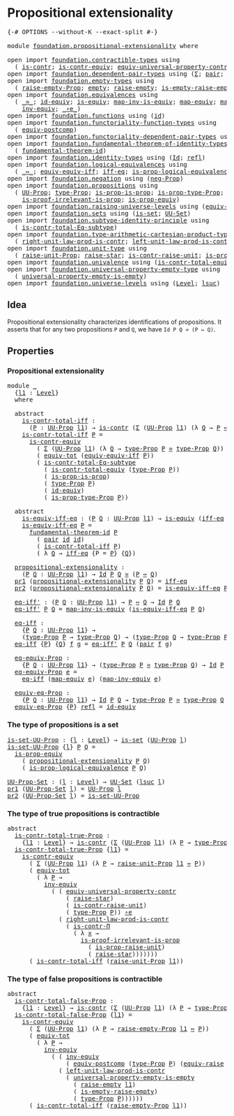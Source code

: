 # Propositional extensionality

<pre class="Agda"><a id="41" class="Symbol">{-#</a> <a id="45" class="Keyword">OPTIONS</a> <a id="53" class="Pragma">--without-K</a> <a id="65" class="Pragma">--exact-split</a> <a id="79" class="Symbol">#-}</a>

<a id="84" class="Keyword">module</a> <a id="91" href="foundation.propositional-extensionality.html" class="Module">foundation.propositional-extensionality</a> <a id="131" class="Keyword">where</a>

<a id="138" class="Keyword">open</a> <a id="143" class="Keyword">import</a> <a id="150" href="foundation.contractible-types.html" class="Module">foundation.contractible-types</a> <a id="180" class="Keyword">using</a>
  <a id="188" class="Symbol">(</a> <a id="190" href="foundation-core.contractible-types.html#1006" class="Function">is-contr</a><a id="198" class="Symbol">;</a> <a id="200" href="foundation-core.contractible-types.html#3304" class="Function">is-contr-equiv</a><a id="214" class="Symbol">;</a> <a id="216" href="foundation.contractible-types.html#5556" class="Function">equiv-universal-property-contr</a><a id="246" class="Symbol">;</a> <a id="248" href="foundation-core.contractible-types.html#6898" class="Function">is-contr-Π</a><a id="258" class="Symbol">)</a>
<a id="260" class="Keyword">open</a> <a id="265" class="Keyword">import</a> <a id="272" href="foundation.dependent-pair-types.html" class="Module">foundation.dependent-pair-types</a> <a id="304" class="Keyword">using</a> <a id="310" class="Symbol">(</a><a id="311" href="foundation-core.dependent-pair-types.html#515" class="Record">Σ</a><a id="312" class="Symbol">;</a> <a id="314" href="foundation-core.dependent-pair-types.html#588" class="InductiveConstructor">pair</a><a id="318" class="Symbol">;</a> <a id="320" href="foundation-core.dependent-pair-types.html#605" class="Field">pr1</a><a id="323" class="Symbol">;</a> <a id="325" href="foundation-core.dependent-pair-types.html#617" class="Field">pr2</a><a id="328" class="Symbol">)</a>
<a id="330" class="Keyword">open</a> <a id="335" class="Keyword">import</a> <a id="342" href="foundation.empty-types.html" class="Module">foundation.empty-types</a> <a id="365" class="Keyword">using</a>
  <a id="373" class="Symbol">(</a> <a id="375" href="foundation.empty-types.html#3260" class="Function">raise-empty-Prop</a><a id="391" class="Symbol">;</a> <a id="393" href="foundation-core.empty-types.html#1057" class="Datatype">empty</a><a id="398" class="Symbol">;</a> <a id="400" href="foundation.empty-types.html#1449" class="Function">raise-empty</a><a id="411" class="Symbol">;</a> <a id="413" href="foundation.empty-types.html#3410" class="Function">is-empty-raise-empty</a><a id="433" class="Symbol">)</a>
<a id="435" class="Keyword">open</a> <a id="440" class="Keyword">import</a> <a id="447" href="foundation.equivalences.html" class="Module">foundation.equivalences</a> <a id="471" class="Keyword">using</a>
  <a id="479" class="Symbol">(</a> <a id="481" href="foundation-core.equivalences.html#1621" class="Function Operator">_≃_</a><a id="484" class="Symbol">;</a> <a id="486" href="foundation-core.equivalences.html#2494" class="Function">id-equiv</a><a id="494" class="Symbol">;</a> <a id="496" href="foundation-core.equivalences.html#1556" class="Function">is-equiv</a><a id="504" class="Symbol">;</a> <a id="506" href="foundation-core.equivalences.html#4187" class="Function">map-inv-is-equiv</a><a id="522" class="Symbol">;</a> <a id="524" href="foundation-core.equivalences.html#1821" class="Function">map-equiv</a><a id="533" class="Symbol">;</a> <a id="535" href="foundation-core.equivalences.html#5036" class="Function">map-inv-equiv</a><a id="548" class="Symbol">;</a>
    <a id="554" href="foundation-core.equivalences.html#5721" class="Function">inv-equiv</a><a id="563" class="Symbol">;</a> <a id="565" href="foundation-core.equivalences.html#7869" class="Function Operator">_∘e_</a><a id="569" class="Symbol">)</a>
<a id="571" class="Keyword">open</a> <a id="576" class="Keyword">import</a> <a id="583" href="foundation.functions.html" class="Module">foundation.functions</a> <a id="604" class="Keyword">using</a> <a id="610" class="Symbol">(</a><a id="611" href="foundation-core.functions.html#322" class="Function">id</a><a id="613" class="Symbol">)</a>
<a id="615" class="Keyword">open</a> <a id="620" class="Keyword">import</a> <a id="627" href="foundation.functoriality-function-types.html" class="Module">foundation.functoriality-function-types</a> <a id="667" class="Keyword">using</a>
  <a id="675" class="Symbol">(</a> <a id="677" href="foundation-core.functoriality-function-types.html#3125" class="Function">equiv-postcomp</a><a id="691" class="Symbol">)</a>
<a id="693" class="Keyword">open</a> <a id="698" class="Keyword">import</a> <a id="705" href="foundation.functoriality-dependent-pair-types.html" class="Module">foundation.functoriality-dependent-pair-types</a> <a id="751" class="Keyword">using</a> <a id="757" class="Symbol">(</a><a id="758" href="foundation-core.functoriality-dependent-pair-types.html#6817" class="Function">equiv-tot</a><a id="767" class="Symbol">)</a>
<a id="769" class="Keyword">open</a> <a id="774" class="Keyword">import</a> <a id="781" href="foundation.fundamental-theorem-of-identity-types.html" class="Module">foundation.fundamental-theorem-of-identity-types</a> <a id="830" class="Keyword">using</a>
  <a id="838" class="Symbol">(</a> <a id="840" href="foundation-core.fundamental-theorem-of-identity-types.html#1904" class="Function">fundamental-theorem-id</a><a id="862" class="Symbol">)</a>
<a id="864" class="Keyword">open</a> <a id="869" class="Keyword">import</a> <a id="876" href="foundation.identity-types.html" class="Module">foundation.identity-types</a> <a id="902" class="Keyword">using</a> <a id="908" class="Symbol">(</a><a id="909" href="foundation-core.identity-types.html#1767" class="Datatype">Id</a><a id="911" class="Symbol">;</a> <a id="913" href="foundation-core.identity-types.html#1820" class="InductiveConstructor">refl</a><a id="917" class="Symbol">)</a>
<a id="919" class="Keyword">open</a> <a id="924" class="Keyword">import</a> <a id="931" href="foundation.logical-equivalences.html" class="Module">foundation.logical-equivalences</a> <a id="963" class="Keyword">using</a>
  <a id="971" class="Symbol">(</a> <a id="973" href="foundation-core.logical-equivalences.html#1038" class="Function Operator">_⇔_</a><a id="976" class="Symbol">;</a> <a id="978" href="foundation.logical-equivalences.html#1534" class="Function">equiv-equiv-iff</a><a id="993" class="Symbol">;</a> <a id="995" href="foundation.logical-equivalences.html#748" class="Function">iff-eq</a><a id="1001" class="Symbol">;</a> <a id="1003" href="foundation.logical-equivalences.html#1829" class="Function">is-prop-logical-equivalence</a><a id="1030" class="Symbol">)</a>
<a id="1032" class="Keyword">open</a> <a id="1037" class="Keyword">import</a> <a id="1044" href="foundation.negation.html" class="Module">foundation.negation</a> <a id="1064" class="Keyword">using</a> <a id="1070" class="Symbol">(</a><a id="1071" href="foundation.negation.html#1157" class="Function">neg-Prop</a><a id="1079" class="Symbol">)</a>
<a id="1081" class="Keyword">open</a> <a id="1086" class="Keyword">import</a> <a id="1093" href="foundation.propositions.html" class="Module">foundation.propositions</a> <a id="1117" class="Keyword">using</a>
  <a id="1125" class="Symbol">(</a> <a id="1127" href="foundation-core.propositions.html#1393" class="Function">UU-Prop</a><a id="1134" class="Symbol">;</a> <a id="1136" href="foundation-core.propositions.html#1495" class="Function">type-Prop</a><a id="1145" class="Symbol">;</a> <a id="1147" href="foundation-core.propositions.html#10911" class="Function">is-prop-is-prop</a><a id="1162" class="Symbol">;</a> <a id="1164" href="foundation-core.propositions.html#1562" class="Function">is-prop-type-Prop</a><a id="1181" class="Symbol">;</a>
    <a id="1187" href="foundation-core.propositions.html#3047" class="Function">is-proof-irrelevant-is-prop</a><a id="1214" class="Symbol">;</a> <a id="1216" href="foundation-core.propositions.html#4526" class="Function">is-prop-equiv</a><a id="1229" class="Symbol">)</a>
<a id="1231" class="Keyword">open</a> <a id="1236" class="Keyword">import</a> <a id="1243" href="foundation.raising-universe-levels.html" class="Module">foundation.raising-universe-levels</a> <a id="1278" class="Keyword">using</a> <a id="1284" class="Symbol">(</a><a id="1285" href="foundation.raising-universe-levels.html#1541" class="Function">equiv-raise</a><a id="1296" class="Symbol">)</a>
<a id="1298" class="Keyword">open</a> <a id="1303" class="Keyword">import</a> <a id="1310" href="foundation.sets.html" class="Module">foundation.sets</a> <a id="1326" class="Keyword">using</a> <a id="1332" class="Symbol">(</a><a id="1333" href="foundation-core.sets.html#1113" class="Function">is-set</a><a id="1339" class="Symbol">;</a> <a id="1341" href="foundation-core.sets.html#1190" class="Function">UU-Set</a><a id="1347" class="Symbol">)</a>
<a id="1349" class="Keyword">open</a> <a id="1354" class="Keyword">import</a> <a id="1361" href="foundation.subtype-identity-principle.html" class="Module">foundation.subtype-identity-principle</a> <a id="1399" class="Keyword">using</a>
  <a id="1407" class="Symbol">(</a> <a id="1409" href="foundation-core.subtype-identity-principle.html#1586" class="Function">is-contr-total-Eq-subtype</a><a id="1434" class="Symbol">)</a>
<a id="1436" class="Keyword">open</a> <a id="1441" class="Keyword">import</a> <a id="1448" href="foundation.type-arithmetic-cartesian-product-types.html" class="Module">foundation.type-arithmetic-cartesian-product-types</a> <a id="1499" class="Keyword">using</a>
  <a id="1507" class="Symbol">(</a> <a id="1509" href="foundation-core.type-arithmetic-cartesian-product-types.html#3207" class="Function">right-unit-law-prod-is-contr</a><a id="1537" class="Symbol">;</a> <a id="1539" href="foundation-core.type-arithmetic-cartesian-product-types.html#3416" class="Function">left-unit-law-prod-is-contr</a><a id="1566" class="Symbol">)</a>
<a id="1568" class="Keyword">open</a> <a id="1573" class="Keyword">import</a> <a id="1580" href="foundation.unit-type.html" class="Module">foundation.unit-type</a> <a id="1601" class="Keyword">using</a>
  <a id="1609" class="Symbol">(</a> <a id="1611" href="foundation.unit-type.html#3593" class="Function">raise-unit-Prop</a><a id="1626" class="Symbol">;</a> <a id="1628" href="foundation.unit-type.html#1779" class="Function">raise-star</a><a id="1638" class="Symbol">;</a> <a id="1640" href="foundation.unit-type.html#3278" class="Function">is-contr-raise-unit</a><a id="1659" class="Symbol">;</a> <a id="1661" href="foundation.unit-type.html#3446" class="Function">is-prop-raise-unit</a><a id="1679" class="Symbol">)</a>
<a id="1681" class="Keyword">open</a> <a id="1686" class="Keyword">import</a> <a id="1693" href="foundation.univalence.html" class="Module">foundation.univalence</a> <a id="1715" class="Keyword">using</a> <a id="1721" class="Symbol">(</a><a id="1722" href="foundation.univalence.html#1532" class="Function">is-contr-total-equiv</a><a id="1742" class="Symbol">)</a>
<a id="1744" class="Keyword">open</a> <a id="1749" class="Keyword">import</a> <a id="1756" href="foundation.universal-property-empty-type.html" class="Module">foundation.universal-property-empty-type</a> <a id="1797" class="Keyword">using</a>
  <a id="1805" class="Symbol">(</a> <a id="1807" href="foundation.universal-property-empty-type.html#1994" class="Function">universal-property-empty-is-empty</a><a id="1840" class="Symbol">)</a>
<a id="1842" class="Keyword">open</a> <a id="1847" class="Keyword">import</a> <a id="1854" href="foundation.universe-levels.html" class="Module">foundation.universe-levels</a> <a id="1881" class="Keyword">using</a> <a id="1887" class="Symbol">(</a><a id="1888" href="Agda.Primitive.html#597" class="Postulate">Level</a><a id="1893" class="Symbol">;</a> <a id="1895" href="Agda.Primitive.html#780" class="Primitive">lsuc</a><a id="1899" class="Symbol">)</a>
</pre>
## Idea

Propositional extensionality characterizes identifications of propositions. It asserts that for any two propositions `P` and `Q`, we have `Id P Q ≃ (P ⇔ Q)`.

## Properties

### Propositional extensionality

<pre class="Agda"><a id="2131" class="Keyword">module</a> <a id="2138" href="foundation.propositional-extensionality.html#2138" class="Module">_</a>
  <a id="2142" class="Symbol">{</a><a id="2143" href="foundation.propositional-extensionality.html#2143" class="Bound">l1</a> <a id="2146" class="Symbol">:</a> <a id="2148" href="Agda.Primitive.html#597" class="Postulate">Level</a><a id="2153" class="Symbol">}</a>
  <a id="2157" class="Keyword">where</a>
  
  <a id="2168" class="Keyword">abstract</a>
    <a id="2181" href="foundation.propositional-extensionality.html#2181" class="Function">is-contr-total-iff</a> <a id="2200" class="Symbol">:</a>
      <a id="2208" class="Symbol">(</a><a id="2209" href="foundation.propositional-extensionality.html#2209" class="Bound">P</a> <a id="2211" class="Symbol">:</a> <a id="2213" href="foundation-core.propositions.html#1393" class="Function">UU-Prop</a> <a id="2221" href="foundation.propositional-extensionality.html#2143" class="Bound">l1</a><a id="2223" class="Symbol">)</a> <a id="2225" class="Symbol">→</a> <a id="2227" href="foundation-core.contractible-types.html#1006" class="Function">is-contr</a> <a id="2236" class="Symbol">(</a><a id="2237" href="foundation-core.dependent-pair-types.html#515" class="Record">Σ</a> <a id="2239" class="Symbol">(</a><a id="2240" href="foundation-core.propositions.html#1393" class="Function">UU-Prop</a> <a id="2248" href="foundation.propositional-extensionality.html#2143" class="Bound">l1</a><a id="2250" class="Symbol">)</a> <a id="2252" class="Symbol">(λ</a> <a id="2255" href="foundation.propositional-extensionality.html#2255" class="Bound">Q</a> <a id="2257" class="Symbol">→</a> <a id="2259" href="foundation.propositional-extensionality.html#2209" class="Bound">P</a> <a id="2261" href="foundation-core.logical-equivalences.html#1038" class="Function Operator">⇔</a> <a id="2263" href="foundation.propositional-extensionality.html#2255" class="Bound">Q</a><a id="2264" class="Symbol">))</a>
    <a id="2271" href="foundation.propositional-extensionality.html#2181" class="Function">is-contr-total-iff</a> <a id="2290" href="foundation.propositional-extensionality.html#2290" class="Bound">P</a> <a id="2292" class="Symbol">=</a>
      <a id="2300" href="foundation-core.contractible-types.html#3304" class="Function">is-contr-equiv</a>
        <a id="2323" class="Symbol">(</a> <a id="2325" href="foundation-core.dependent-pair-types.html#515" class="Record">Σ</a> <a id="2327" class="Symbol">(</a><a id="2328" href="foundation-core.propositions.html#1393" class="Function">UU-Prop</a> <a id="2336" href="foundation.propositional-extensionality.html#2143" class="Bound">l1</a><a id="2338" class="Symbol">)</a> <a id="2340" class="Symbol">(λ</a> <a id="2343" href="foundation.propositional-extensionality.html#2343" class="Bound">Q</a> <a id="2345" class="Symbol">→</a> <a id="2347" href="foundation-core.propositions.html#1495" class="Function">type-Prop</a> <a id="2357" href="foundation.propositional-extensionality.html#2290" class="Bound">P</a> <a id="2359" href="foundation-core.equivalences.html#1621" class="Function Operator">≃</a> <a id="2361" href="foundation-core.propositions.html#1495" class="Function">type-Prop</a> <a id="2371" href="foundation.propositional-extensionality.html#2343" class="Bound">Q</a><a id="2372" class="Symbol">))</a>
        <a id="2383" class="Symbol">(</a> <a id="2385" href="foundation-core.functoriality-dependent-pair-types.html#6817" class="Function">equiv-tot</a> <a id="2395" class="Symbol">(</a><a id="2396" href="foundation.logical-equivalences.html#1534" class="Function">equiv-equiv-iff</a> <a id="2412" href="foundation.propositional-extensionality.html#2290" class="Bound">P</a><a id="2413" class="Symbol">))</a>
        <a id="2424" class="Symbol">(</a> <a id="2426" href="foundation-core.subtype-identity-principle.html#1586" class="Function">is-contr-total-Eq-subtype</a>
          <a id="2462" class="Symbol">(</a> <a id="2464" href="foundation.univalence.html#1532" class="Function">is-contr-total-equiv</a> <a id="2485" class="Symbol">(</a><a id="2486" href="foundation-core.propositions.html#1495" class="Function">type-Prop</a> <a id="2496" href="foundation.propositional-extensionality.html#2290" class="Bound">P</a><a id="2497" class="Symbol">))</a>
          <a id="2510" class="Symbol">(</a> <a id="2512" href="foundation-core.propositions.html#10911" class="Function">is-prop-is-prop</a><a id="2527" class="Symbol">)</a>
          <a id="2539" class="Symbol">(</a> <a id="2541" href="foundation-core.propositions.html#1495" class="Function">type-Prop</a> <a id="2551" href="foundation.propositional-extensionality.html#2290" class="Bound">P</a><a id="2552" class="Symbol">)</a>
          <a id="2564" class="Symbol">(</a> <a id="2566" href="foundation-core.equivalences.html#2494" class="Function">id-equiv</a><a id="2574" class="Symbol">)</a>
          <a id="2586" class="Symbol">(</a> <a id="2588" href="foundation-core.propositions.html#1562" class="Function">is-prop-type-Prop</a> <a id="2606" href="foundation.propositional-extensionality.html#2290" class="Bound">P</a><a id="2607" class="Symbol">))</a>

  <a id="2613" class="Keyword">abstract</a>
    <a id="2626" href="foundation.propositional-extensionality.html#2626" class="Function">is-equiv-iff-eq</a> <a id="2642" class="Symbol">:</a> <a id="2644" class="Symbol">(</a><a id="2645" href="foundation.propositional-extensionality.html#2645" class="Bound">P</a> <a id="2647" href="foundation.propositional-extensionality.html#2647" class="Bound">Q</a> <a id="2649" class="Symbol">:</a> <a id="2651" href="foundation-core.propositions.html#1393" class="Function">UU-Prop</a> <a id="2659" href="foundation.propositional-extensionality.html#2143" class="Bound">l1</a><a id="2661" class="Symbol">)</a> <a id="2663" class="Symbol">→</a> <a id="2665" href="foundation-core.equivalences.html#1556" class="Function">is-equiv</a> <a id="2674" class="Symbol">(</a><a id="2675" href="foundation.logical-equivalences.html#748" class="Function">iff-eq</a> <a id="2682" class="Symbol">{</a><a id="2683" href="foundation.propositional-extensionality.html#2143" class="Bound">l1</a><a id="2685" class="Symbol">}</a> <a id="2687" class="Symbol">{</a><a id="2688" href="foundation.propositional-extensionality.html#2645" class="Bound">P</a><a id="2689" class="Symbol">}</a> <a id="2691" class="Symbol">{</a><a id="2692" href="foundation.propositional-extensionality.html#2647" class="Bound">Q</a><a id="2693" class="Symbol">})</a>
    <a id="2700" href="foundation.propositional-extensionality.html#2626" class="Function">is-equiv-iff-eq</a> <a id="2716" href="foundation.propositional-extensionality.html#2716" class="Bound">P</a> <a id="2718" class="Symbol">=</a>
      <a id="2726" href="foundation-core.fundamental-theorem-of-identity-types.html#1904" class="Function">fundamental-theorem-id</a> <a id="2749" href="foundation.propositional-extensionality.html#2716" class="Bound">P</a>
        <a id="2759" class="Symbol">(</a> <a id="2761" href="foundation-core.dependent-pair-types.html#588" class="InductiveConstructor">pair</a> <a id="2766" href="foundation-core.functions.html#322" class="Function">id</a> <a id="2769" href="foundation-core.functions.html#322" class="Function">id</a><a id="2771" class="Symbol">)</a>
        <a id="2781" class="Symbol">(</a> <a id="2783" href="foundation.propositional-extensionality.html#2181" class="Function">is-contr-total-iff</a> <a id="2802" href="foundation.propositional-extensionality.html#2716" class="Bound">P</a><a id="2803" class="Symbol">)</a>
        <a id="2813" class="Symbol">(</a> <a id="2815" class="Symbol">λ</a> <a id="2817" href="foundation.propositional-extensionality.html#2817" class="Bound">Q</a> <a id="2819" class="Symbol">→</a> <a id="2821" href="foundation.logical-equivalences.html#748" class="Function">iff-eq</a> <a id="2828" class="Symbol">{</a><a id="2829" class="Argument">P</a> <a id="2831" class="Symbol">=</a> <a id="2833" href="foundation.propositional-extensionality.html#2716" class="Bound">P</a><a id="2834" class="Symbol">}</a> <a id="2836" class="Symbol">{</a><a id="2837" href="foundation.propositional-extensionality.html#2817" class="Bound">Q</a><a id="2838" class="Symbol">})</a>

  <a id="2844" href="foundation.propositional-extensionality.html#2844" class="Function">propositional-extensionality</a> <a id="2873" class="Symbol">:</a>
    <a id="2879" class="Symbol">(</a><a id="2880" href="foundation.propositional-extensionality.html#2880" class="Bound">P</a> <a id="2882" href="foundation.propositional-extensionality.html#2882" class="Bound">Q</a> <a id="2884" class="Symbol">:</a> <a id="2886" href="foundation-core.propositions.html#1393" class="Function">UU-Prop</a> <a id="2894" href="foundation.propositional-extensionality.html#2143" class="Bound">l1</a><a id="2896" class="Symbol">)</a> <a id="2898" class="Symbol">→</a> <a id="2900" href="foundation-core.identity-types.html#1767" class="Datatype">Id</a> <a id="2903" href="foundation.propositional-extensionality.html#2880" class="Bound">P</a> <a id="2905" href="foundation.propositional-extensionality.html#2882" class="Bound">Q</a> <a id="2907" href="foundation-core.equivalences.html#1621" class="Function Operator">≃</a> <a id="2909" class="Symbol">(</a><a id="2910" href="foundation.propositional-extensionality.html#2880" class="Bound">P</a> <a id="2912" href="foundation-core.logical-equivalences.html#1038" class="Function Operator">⇔</a> <a id="2914" href="foundation.propositional-extensionality.html#2882" class="Bound">Q</a><a id="2915" class="Symbol">)</a>
  <a id="2919" href="foundation-core.dependent-pair-types.html#605" class="Field">pr1</a> <a id="2923" class="Symbol">(</a><a id="2924" href="foundation.propositional-extensionality.html#2844" class="Function">propositional-extensionality</a> <a id="2953" href="foundation.propositional-extensionality.html#2953" class="Bound">P</a> <a id="2955" href="foundation.propositional-extensionality.html#2955" class="Bound">Q</a><a id="2956" class="Symbol">)</a> <a id="2958" class="Symbol">=</a> <a id="2960" href="foundation.logical-equivalences.html#748" class="Function">iff-eq</a>
  <a id="2969" href="foundation-core.dependent-pair-types.html#617" class="Field">pr2</a> <a id="2973" class="Symbol">(</a><a id="2974" href="foundation.propositional-extensionality.html#2844" class="Function">propositional-extensionality</a> <a id="3003" href="foundation.propositional-extensionality.html#3003" class="Bound">P</a> <a id="3005" href="foundation.propositional-extensionality.html#3005" class="Bound">Q</a><a id="3006" class="Symbol">)</a> <a id="3008" class="Symbol">=</a> <a id="3010" href="foundation.propositional-extensionality.html#2626" class="Function">is-equiv-iff-eq</a> <a id="3026" href="foundation.propositional-extensionality.html#3003" class="Bound">P</a> <a id="3028" href="foundation.propositional-extensionality.html#3005" class="Bound">Q</a>

  <a id="3033" href="foundation.propositional-extensionality.html#3033" class="Function">eq-iff&#39;</a> <a id="3041" class="Symbol">:</a> <a id="3043" class="Symbol">(</a><a id="3044" href="foundation.propositional-extensionality.html#3044" class="Bound">P</a> <a id="3046" href="foundation.propositional-extensionality.html#3046" class="Bound">Q</a> <a id="3048" class="Symbol">:</a> <a id="3050" href="foundation-core.propositions.html#1393" class="Function">UU-Prop</a> <a id="3058" href="foundation.propositional-extensionality.html#2143" class="Bound">l1</a><a id="3060" class="Symbol">)</a> <a id="3062" class="Symbol">→</a> <a id="3064" href="foundation.propositional-extensionality.html#3044" class="Bound">P</a> <a id="3066" href="foundation-core.logical-equivalences.html#1038" class="Function Operator">⇔</a> <a id="3068" href="foundation.propositional-extensionality.html#3046" class="Bound">Q</a> <a id="3070" class="Symbol">→</a> <a id="3072" href="foundation-core.identity-types.html#1767" class="Datatype">Id</a> <a id="3075" href="foundation.propositional-extensionality.html#3044" class="Bound">P</a> <a id="3077" href="foundation.propositional-extensionality.html#3046" class="Bound">Q</a>
  <a id="3081" href="foundation.propositional-extensionality.html#3033" class="Function">eq-iff&#39;</a> <a id="3089" href="foundation.propositional-extensionality.html#3089" class="Bound">P</a> <a id="3091" href="foundation.propositional-extensionality.html#3091" class="Bound">Q</a> <a id="3093" class="Symbol">=</a> <a id="3095" href="foundation-core.equivalences.html#4187" class="Function">map-inv-is-equiv</a> <a id="3112" class="Symbol">(</a><a id="3113" href="foundation.propositional-extensionality.html#2626" class="Function">is-equiv-iff-eq</a> <a id="3129" href="foundation.propositional-extensionality.html#3089" class="Bound">P</a> <a id="3131" href="foundation.propositional-extensionality.html#3091" class="Bound">Q</a><a id="3132" class="Symbol">)</a>

  <a id="3137" href="foundation.propositional-extensionality.html#3137" class="Function">eq-iff</a> <a id="3144" class="Symbol">:</a>
    <a id="3150" class="Symbol">{</a><a id="3151" href="foundation.propositional-extensionality.html#3151" class="Bound">P</a> <a id="3153" href="foundation.propositional-extensionality.html#3153" class="Bound">Q</a> <a id="3155" class="Symbol">:</a> <a id="3157" href="foundation-core.propositions.html#1393" class="Function">UU-Prop</a> <a id="3165" href="foundation.propositional-extensionality.html#2143" class="Bound">l1</a><a id="3167" class="Symbol">}</a> <a id="3169" class="Symbol">→</a>
    <a id="3175" class="Symbol">(</a><a id="3176" href="foundation-core.propositions.html#1495" class="Function">type-Prop</a> <a id="3186" href="foundation.propositional-extensionality.html#3151" class="Bound">P</a> <a id="3188" class="Symbol">→</a> <a id="3190" href="foundation-core.propositions.html#1495" class="Function">type-Prop</a> <a id="3200" href="foundation.propositional-extensionality.html#3153" class="Bound">Q</a><a id="3201" class="Symbol">)</a> <a id="3203" class="Symbol">→</a> <a id="3205" class="Symbol">(</a><a id="3206" href="foundation-core.propositions.html#1495" class="Function">type-Prop</a> <a id="3216" href="foundation.propositional-extensionality.html#3153" class="Bound">Q</a> <a id="3218" class="Symbol">→</a> <a id="3220" href="foundation-core.propositions.html#1495" class="Function">type-Prop</a> <a id="3230" href="foundation.propositional-extensionality.html#3151" class="Bound">P</a><a id="3231" class="Symbol">)</a> <a id="3233" class="Symbol">→</a> <a id="3235" href="foundation-core.identity-types.html#1767" class="Datatype">Id</a> <a id="3238" href="foundation.propositional-extensionality.html#3151" class="Bound">P</a> <a id="3240" href="foundation.propositional-extensionality.html#3153" class="Bound">Q</a>
  <a id="3244" href="foundation.propositional-extensionality.html#3137" class="Function">eq-iff</a> <a id="3251" class="Symbol">{</a><a id="3252" href="foundation.propositional-extensionality.html#3252" class="Bound">P</a><a id="3253" class="Symbol">}</a> <a id="3255" class="Symbol">{</a><a id="3256" href="foundation.propositional-extensionality.html#3256" class="Bound">Q</a><a id="3257" class="Symbol">}</a> <a id="3259" href="foundation.propositional-extensionality.html#3259" class="Bound">f</a> <a id="3261" href="foundation.propositional-extensionality.html#3261" class="Bound">g</a> <a id="3263" class="Symbol">=</a> <a id="3265" href="foundation.propositional-extensionality.html#3033" class="Function">eq-iff&#39;</a> <a id="3273" href="foundation.propositional-extensionality.html#3252" class="Bound">P</a> <a id="3275" href="foundation.propositional-extensionality.html#3256" class="Bound">Q</a> <a id="3277" class="Symbol">(</a><a id="3278" href="foundation-core.dependent-pair-types.html#588" class="InductiveConstructor">pair</a> <a id="3283" href="foundation.propositional-extensionality.html#3259" class="Bound">f</a> <a id="3285" href="foundation.propositional-extensionality.html#3261" class="Bound">g</a><a id="3286" class="Symbol">)</a>

  <a id="3291" href="foundation.propositional-extensionality.html#3291" class="Function">eq-equiv-Prop</a> <a id="3305" class="Symbol">:</a>
    <a id="3311" class="Symbol">{</a><a id="3312" href="foundation.propositional-extensionality.html#3312" class="Bound">P</a> <a id="3314" href="foundation.propositional-extensionality.html#3314" class="Bound">Q</a> <a id="3316" class="Symbol">:</a> <a id="3318" href="foundation-core.propositions.html#1393" class="Function">UU-Prop</a> <a id="3326" href="foundation.propositional-extensionality.html#2143" class="Bound">l1</a><a id="3328" class="Symbol">}</a> <a id="3330" class="Symbol">→</a> <a id="3332" class="Symbol">(</a><a id="3333" href="foundation-core.propositions.html#1495" class="Function">type-Prop</a> <a id="3343" href="foundation.propositional-extensionality.html#3312" class="Bound">P</a> <a id="3345" href="foundation-core.equivalences.html#1621" class="Function Operator">≃</a> <a id="3347" href="foundation-core.propositions.html#1495" class="Function">type-Prop</a> <a id="3357" href="foundation.propositional-extensionality.html#3314" class="Bound">Q</a><a id="3358" class="Symbol">)</a> <a id="3360" class="Symbol">→</a> <a id="3362" href="foundation-core.identity-types.html#1767" class="Datatype">Id</a> <a id="3365" href="foundation.propositional-extensionality.html#3312" class="Bound">P</a> <a id="3367" href="foundation.propositional-extensionality.html#3314" class="Bound">Q</a>
  <a id="3371" href="foundation.propositional-extensionality.html#3291" class="Function">eq-equiv-Prop</a> <a id="3385" href="foundation.propositional-extensionality.html#3385" class="Bound">e</a> <a id="3387" class="Symbol">=</a>
    <a id="3393" href="foundation.propositional-extensionality.html#3137" class="Function">eq-iff</a> <a id="3400" class="Symbol">(</a><a id="3401" href="foundation-core.equivalences.html#1821" class="Function">map-equiv</a> <a id="3411" href="foundation.propositional-extensionality.html#3385" class="Bound">e</a><a id="3412" class="Symbol">)</a> <a id="3414" class="Symbol">(</a><a id="3415" href="foundation-core.equivalences.html#5036" class="Function">map-inv-equiv</a> <a id="3429" href="foundation.propositional-extensionality.html#3385" class="Bound">e</a><a id="3430" class="Symbol">)</a>

  <a id="3435" href="foundation.propositional-extensionality.html#3435" class="Function">equiv-eq-Prop</a> <a id="3449" class="Symbol">:</a>
    <a id="3455" class="Symbol">{</a><a id="3456" href="foundation.propositional-extensionality.html#3456" class="Bound">P</a> <a id="3458" href="foundation.propositional-extensionality.html#3458" class="Bound">Q</a> <a id="3460" class="Symbol">:</a> <a id="3462" href="foundation-core.propositions.html#1393" class="Function">UU-Prop</a> <a id="3470" href="foundation.propositional-extensionality.html#2143" class="Bound">l1</a><a id="3472" class="Symbol">}</a> <a id="3474" class="Symbol">→</a> <a id="3476" href="foundation-core.identity-types.html#1767" class="Datatype">Id</a> <a id="3479" href="foundation.propositional-extensionality.html#3456" class="Bound">P</a> <a id="3481" href="foundation.propositional-extensionality.html#3458" class="Bound">Q</a> <a id="3483" class="Symbol">→</a> <a id="3485" href="foundation-core.propositions.html#1495" class="Function">type-Prop</a> <a id="3495" href="foundation.propositional-extensionality.html#3456" class="Bound">P</a> <a id="3497" href="foundation-core.equivalences.html#1621" class="Function Operator">≃</a> <a id="3499" href="foundation-core.propositions.html#1495" class="Function">type-Prop</a> <a id="3509" href="foundation.propositional-extensionality.html#3458" class="Bound">Q</a>
  <a id="3513" href="foundation.propositional-extensionality.html#3435" class="Function">equiv-eq-Prop</a> <a id="3527" class="Symbol">{</a><a id="3528" href="foundation.propositional-extensionality.html#3528" class="Bound">P</a><a id="3529" class="Symbol">}</a> <a id="3531" href="foundation-core.identity-types.html#1820" class="InductiveConstructor">refl</a> <a id="3536" class="Symbol">=</a> <a id="3538" href="foundation-core.equivalences.html#2494" class="Function">id-equiv</a>
</pre>
### The type of propositions is a set

<pre class="Agda"><a id="is-set-UU-Prop"></a><a id="3599" href="foundation.propositional-extensionality.html#3599" class="Function">is-set-UU-Prop</a> <a id="3614" class="Symbol">:</a> <a id="3616" class="Symbol">{</a><a id="3617" href="foundation.propositional-extensionality.html#3617" class="Bound">l</a> <a id="3619" class="Symbol">:</a> <a id="3621" href="Agda.Primitive.html#597" class="Postulate">Level</a><a id="3626" class="Symbol">}</a> <a id="3628" class="Symbol">→</a> <a id="3630" href="foundation-core.sets.html#1113" class="Function">is-set</a> <a id="3637" class="Symbol">(</a><a id="3638" href="foundation-core.propositions.html#1393" class="Function">UU-Prop</a> <a id="3646" href="foundation.propositional-extensionality.html#3617" class="Bound">l</a><a id="3647" class="Symbol">)</a>
<a id="3649" href="foundation.propositional-extensionality.html#3599" class="Function">is-set-UU-Prop</a> <a id="3664" class="Symbol">{</a><a id="3665" href="foundation.propositional-extensionality.html#3665" class="Bound">l</a><a id="3666" class="Symbol">}</a> <a id="3668" href="foundation.propositional-extensionality.html#3668" class="Bound">P</a> <a id="3670" href="foundation.propositional-extensionality.html#3670" class="Bound">Q</a> <a id="3672" class="Symbol">=</a>
  <a id="3676" href="foundation-core.propositions.html#4526" class="Function">is-prop-equiv</a>
    <a id="3694" class="Symbol">(</a> <a id="3696" href="foundation.propositional-extensionality.html#2844" class="Function">propositional-extensionality</a> <a id="3725" href="foundation.propositional-extensionality.html#3668" class="Bound">P</a> <a id="3727" href="foundation.propositional-extensionality.html#3670" class="Bound">Q</a><a id="3728" class="Symbol">)</a>
    <a id="3734" class="Symbol">(</a> <a id="3736" href="foundation.logical-equivalences.html#1829" class="Function">is-prop-logical-equivalence</a> <a id="3764" href="foundation.propositional-extensionality.html#3668" class="Bound">P</a> <a id="3766" href="foundation.propositional-extensionality.html#3670" class="Bound">Q</a><a id="3767" class="Symbol">)</a>

<a id="UU-Prop-Set"></a><a id="3770" href="foundation.propositional-extensionality.html#3770" class="Function">UU-Prop-Set</a> <a id="3782" class="Symbol">:</a> <a id="3784" class="Symbol">(</a><a id="3785" href="foundation.propositional-extensionality.html#3785" class="Bound">l</a> <a id="3787" class="Symbol">:</a> <a id="3789" href="Agda.Primitive.html#597" class="Postulate">Level</a><a id="3794" class="Symbol">)</a> <a id="3796" class="Symbol">→</a> <a id="3798" href="foundation-core.sets.html#1190" class="Function">UU-Set</a> <a id="3805" class="Symbol">(</a><a id="3806" href="Agda.Primitive.html#780" class="Primitive">lsuc</a> <a id="3811" href="foundation.propositional-extensionality.html#3785" class="Bound">l</a><a id="3812" class="Symbol">)</a>
<a id="3814" href="foundation-core.dependent-pair-types.html#605" class="Field">pr1</a> <a id="3818" class="Symbol">(</a><a id="3819" href="foundation.propositional-extensionality.html#3770" class="Function">UU-Prop-Set</a> <a id="3831" href="foundation.propositional-extensionality.html#3831" class="Bound">l</a><a id="3832" class="Symbol">)</a> <a id="3834" class="Symbol">=</a> <a id="3836" href="foundation-core.propositions.html#1393" class="Function">UU-Prop</a> <a id="3844" href="foundation.propositional-extensionality.html#3831" class="Bound">l</a>
<a id="3846" href="foundation-core.dependent-pair-types.html#617" class="Field">pr2</a> <a id="3850" class="Symbol">(</a><a id="3851" href="foundation.propositional-extensionality.html#3770" class="Function">UU-Prop-Set</a> <a id="3863" href="foundation.propositional-extensionality.html#3863" class="Bound">l</a><a id="3864" class="Symbol">)</a> <a id="3866" class="Symbol">=</a> <a id="3868" href="foundation.propositional-extensionality.html#3599" class="Function">is-set-UU-Prop</a>
</pre>
### The type of true propositions is contractible

<pre class="Agda"><a id="3947" class="Keyword">abstract</a>
  <a id="is-contr-total-true-Prop"></a><a id="3958" href="foundation.propositional-extensionality.html#3958" class="Function">is-contr-total-true-Prop</a> <a id="3983" class="Symbol">:</a>
    <a id="3989" class="Symbol">{</a><a id="3990" href="foundation.propositional-extensionality.html#3990" class="Bound">l1</a> <a id="3993" class="Symbol">:</a> <a id="3995" href="Agda.Primitive.html#597" class="Postulate">Level</a><a id="4000" class="Symbol">}</a> <a id="4002" class="Symbol">→</a> <a id="4004" href="foundation-core.contractible-types.html#1006" class="Function">is-contr</a> <a id="4013" class="Symbol">(</a><a id="4014" href="foundation-core.dependent-pair-types.html#515" class="Record">Σ</a> <a id="4016" class="Symbol">(</a><a id="4017" href="foundation-core.propositions.html#1393" class="Function">UU-Prop</a> <a id="4025" href="foundation.propositional-extensionality.html#3990" class="Bound">l1</a><a id="4027" class="Symbol">)</a> <a id="4029" class="Symbol">(λ</a> <a id="4032" href="foundation.propositional-extensionality.html#4032" class="Bound">P</a> <a id="4034" class="Symbol">→</a> <a id="4036" href="foundation-core.propositions.html#1495" class="Function">type-Prop</a> <a id="4046" href="foundation.propositional-extensionality.html#4032" class="Bound">P</a><a id="4047" class="Symbol">))</a>
  <a id="4052" href="foundation.propositional-extensionality.html#3958" class="Function">is-contr-total-true-Prop</a> <a id="4077" class="Symbol">{</a><a id="4078" href="foundation.propositional-extensionality.html#4078" class="Bound">l1</a><a id="4080" class="Symbol">}</a> <a id="4082" class="Symbol">=</a>
    <a id="4088" href="foundation-core.contractible-types.html#3304" class="Function">is-contr-equiv</a>
      <a id="4109" class="Symbol">(</a> <a id="4111" href="foundation-core.dependent-pair-types.html#515" class="Record">Σ</a> <a id="4113" class="Symbol">(</a><a id="4114" href="foundation-core.propositions.html#1393" class="Function">UU-Prop</a> <a id="4122" href="foundation.propositional-extensionality.html#4078" class="Bound">l1</a><a id="4124" class="Symbol">)</a> <a id="4126" class="Symbol">(λ</a> <a id="4129" href="foundation.propositional-extensionality.html#4129" class="Bound">P</a> <a id="4131" class="Symbol">→</a> <a id="4133" href="foundation.unit-type.html#3593" class="Function">raise-unit-Prop</a> <a id="4149" href="foundation.propositional-extensionality.html#4078" class="Bound">l1</a> <a id="4152" href="foundation-core.logical-equivalences.html#1038" class="Function Operator">⇔</a> <a id="4154" href="foundation.propositional-extensionality.html#4129" class="Bound">P</a><a id="4155" class="Symbol">))</a>
      <a id="4164" class="Symbol">(</a> <a id="4166" href="foundation-core.functoriality-dependent-pair-types.html#6817" class="Function">equiv-tot</a>
        <a id="4184" class="Symbol">(</a> <a id="4186" class="Symbol">λ</a> <a id="4188" href="foundation.propositional-extensionality.html#4188" class="Bound">P</a> <a id="4190" class="Symbol">→</a>
          <a id="4202" href="foundation-core.equivalences.html#5721" class="Function">inv-equiv</a>
            <a id="4224" class="Symbol">(</a> <a id="4226" class="Symbol">(</a> <a id="4228" href="foundation.contractible-types.html#5556" class="Function">equiv-universal-property-contr</a>
                <a id="4275" class="Symbol">(</a> <a id="4277" href="foundation.unit-type.html#1779" class="Function">raise-star</a><a id="4287" class="Symbol">)</a>
                <a id="4305" class="Symbol">(</a> <a id="4307" href="foundation.unit-type.html#3278" class="Function">is-contr-raise-unit</a><a id="4326" class="Symbol">)</a>
                <a id="4344" class="Symbol">(</a> <a id="4346" href="foundation-core.propositions.html#1495" class="Function">type-Prop</a> <a id="4356" href="foundation.propositional-extensionality.html#4188" class="Bound">P</a><a id="4357" class="Symbol">))</a> <a id="4360" href="foundation-core.equivalences.html#7869" class="Function Operator">∘e</a>
              <a id="4377" class="Symbol">(</a> <a id="4379" href="foundation-core.type-arithmetic-cartesian-product-types.html#3207" class="Function">right-unit-law-prod-is-contr</a>
                <a id="4424" class="Symbol">(</a> <a id="4426" href="foundation-core.contractible-types.html#6898" class="Function">is-contr-Π</a>
                  <a id="4455" class="Symbol">(</a> <a id="4457" class="Symbol">λ</a> <a id="4459" href="foundation.propositional-extensionality.html#4459" class="Bound">x</a> <a id="4461" class="Symbol">→</a>
                    <a id="4483" href="foundation-core.propositions.html#3047" class="Function">is-proof-irrelevant-is-prop</a>
                      <a id="4533" class="Symbol">(</a> <a id="4535" href="foundation.unit-type.html#3446" class="Function">is-prop-raise-unit</a><a id="4553" class="Symbol">)</a>
                      <a id="4577" class="Symbol">(</a> <a id="4579" href="foundation.unit-type.html#1779" class="Function">raise-star</a><a id="4589" class="Symbol">)))))))</a>
      <a id="4603" class="Symbol">(</a> <a id="4605" href="foundation.propositional-extensionality.html#2181" class="Function">is-contr-total-iff</a> <a id="4624" class="Symbol">(</a><a id="4625" href="foundation.unit-type.html#3593" class="Function">raise-unit-Prop</a> <a id="4641" href="foundation.propositional-extensionality.html#4078" class="Bound">l1</a><a id="4643" class="Symbol">))</a>
</pre>
### The type of false propositions is contractible

<pre class="Agda"><a id="4711" class="Keyword">abstract</a>
  <a id="is-contr-total-false-Prop"></a><a id="4722" href="foundation.propositional-extensionality.html#4722" class="Function">is-contr-total-false-Prop</a> <a id="4748" class="Symbol">:</a>
    <a id="4754" class="Symbol">{</a><a id="4755" href="foundation.propositional-extensionality.html#4755" class="Bound">l1</a> <a id="4758" class="Symbol">:</a> <a id="4760" href="Agda.Primitive.html#597" class="Postulate">Level</a><a id="4765" class="Symbol">}</a> <a id="4767" class="Symbol">→</a> <a id="4769" href="foundation-core.contractible-types.html#1006" class="Function">is-contr</a> <a id="4778" class="Symbol">(</a><a id="4779" href="foundation-core.dependent-pair-types.html#515" class="Record">Σ</a> <a id="4781" class="Symbol">(</a><a id="4782" href="foundation-core.propositions.html#1393" class="Function">UU-Prop</a> <a id="4790" href="foundation.propositional-extensionality.html#4755" class="Bound">l1</a><a id="4792" class="Symbol">)</a> <a id="4794" class="Symbol">(λ</a> <a id="4797" href="foundation.propositional-extensionality.html#4797" class="Bound">P</a> <a id="4799" class="Symbol">→</a> <a id="4801" href="foundation-core.propositions.html#1495" class="Function">type-Prop</a> <a id="4811" class="Symbol">(</a><a id="4812" href="foundation.negation.html#1157" class="Function">neg-Prop</a> <a id="4821" href="foundation.propositional-extensionality.html#4797" class="Bound">P</a><a id="4822" class="Symbol">)))</a>
  <a id="4828" href="foundation.propositional-extensionality.html#4722" class="Function">is-contr-total-false-Prop</a> <a id="4854" class="Symbol">{</a><a id="4855" href="foundation.propositional-extensionality.html#4855" class="Bound">l1</a><a id="4857" class="Symbol">}</a> <a id="4859" class="Symbol">=</a>
    <a id="4865" href="foundation-core.contractible-types.html#3304" class="Function">is-contr-equiv</a>
      <a id="4886" class="Symbol">(</a> <a id="4888" href="foundation-core.dependent-pair-types.html#515" class="Record">Σ</a> <a id="4890" class="Symbol">(</a><a id="4891" href="foundation-core.propositions.html#1393" class="Function">UU-Prop</a> <a id="4899" href="foundation.propositional-extensionality.html#4855" class="Bound">l1</a><a id="4901" class="Symbol">)</a> <a id="4903" class="Symbol">(λ</a> <a id="4906" href="foundation.propositional-extensionality.html#4906" class="Bound">P</a> <a id="4908" class="Symbol">→</a> <a id="4910" href="foundation.empty-types.html#3260" class="Function">raise-empty-Prop</a> <a id="4927" href="foundation.propositional-extensionality.html#4855" class="Bound">l1</a> <a id="4930" href="foundation-core.logical-equivalences.html#1038" class="Function Operator">⇔</a> <a id="4932" href="foundation.propositional-extensionality.html#4906" class="Bound">P</a><a id="4933" class="Symbol">))</a>
      <a id="4942" class="Symbol">(</a> <a id="4944" href="foundation-core.functoriality-dependent-pair-types.html#6817" class="Function">equiv-tot</a>
        <a id="4962" class="Symbol">(</a> <a id="4964" class="Symbol">λ</a> <a id="4966" href="foundation.propositional-extensionality.html#4966" class="Bound">P</a> <a id="4968" class="Symbol">→</a>
          <a id="4980" href="foundation-core.equivalences.html#5721" class="Function">inv-equiv</a>
            <a id="5002" class="Symbol">(</a> <a id="5004" class="Symbol">(</a> <a id="5006" href="foundation-core.equivalences.html#5721" class="Function">inv-equiv</a>
                <a id="5032" class="Symbol">(</a> <a id="5034" href="foundation-core.functoriality-function-types.html#3125" class="Function">equiv-postcomp</a> <a id="5049" class="Symbol">(</a><a id="5050" href="foundation-core.propositions.html#1495" class="Function">type-Prop</a> <a id="5060" href="foundation.propositional-extensionality.html#4966" class="Bound">P</a><a id="5061" class="Symbol">)</a> <a id="5063" class="Symbol">(</a><a id="5064" href="foundation.raising-universe-levels.html#1541" class="Function">equiv-raise</a> <a id="5076" href="foundation.propositional-extensionality.html#4855" class="Bound">l1</a> <a id="5079" href="foundation-core.empty-types.html#1057" class="Datatype">empty</a><a id="5084" class="Symbol">)))</a> <a id="5088" href="foundation-core.equivalences.html#7869" class="Function Operator">∘e</a>
              <a id="5105" class="Symbol">(</a> <a id="5107" href="foundation-core.type-arithmetic-cartesian-product-types.html#3416" class="Function">left-unit-law-prod-is-contr</a>
                <a id="5151" class="Symbol">(</a> <a id="5153" href="foundation.universal-property-empty-type.html#1994" class="Function">universal-property-empty-is-empty</a>
                  <a id="5205" class="Symbol">(</a> <a id="5207" href="foundation.empty-types.html#1449" class="Function">raise-empty</a> <a id="5219" href="foundation.propositional-extensionality.html#4855" class="Bound">l1</a><a id="5221" class="Symbol">)</a>
                  <a id="5241" class="Symbol">(</a> <a id="5243" href="foundation.empty-types.html#3410" class="Function">is-empty-raise-empty</a><a id="5263" class="Symbol">)</a>
                  <a id="5283" class="Symbol">(</a> <a id="5285" href="foundation-core.propositions.html#1495" class="Function">type-Prop</a> <a id="5295" href="foundation.propositional-extensionality.html#4966" class="Bound">P</a><a id="5296" class="Symbol">))))))</a>
      <a id="5309" class="Symbol">(</a> <a id="5311" href="foundation.propositional-extensionality.html#2181" class="Function">is-contr-total-iff</a> <a id="5330" class="Symbol">(</a><a id="5331" href="foundation.empty-types.html#3260" class="Function">raise-empty-Prop</a> <a id="5348" href="foundation.propositional-extensionality.html#4855" class="Bound">l1</a><a id="5350" class="Symbol">))</a>
</pre>